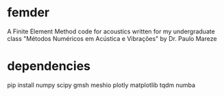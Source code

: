 # femder
A Finite Element Method code for acoustics written for my undergraduate class "Métodos Numéricos em Acústica e Vibrações" by Dr. Paulo Mareze

# dependencies

pip install numpy scipy gmsh meshio plotly matplotlib tqdm numba
